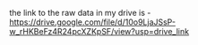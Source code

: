 the link to the raw data in my drive is - https://drive.google.com/file/d/10o9LjaJSsP-w_rHKBeFz4R24pcXZKpSF/view?usp=drive_link 
